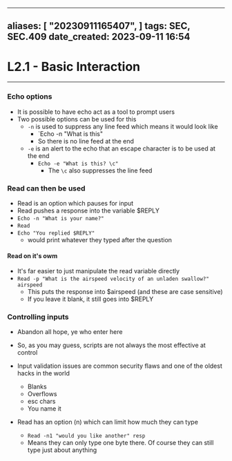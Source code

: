 
---
aliases: [ "20230911165407",  ]
tags: SEC, SEC.409
date_created: 2023-09-11 16:54
---
# L2.1 - Basic Interaction
---
### Echo options
- It is possible to have echo act as a tool to prompt users
- Two possible options can be used for this
	- `-n` is used to suppress any line feed which means it would look like 
		- `Echo -n "What is this"
		- So there is no line feed at the end
	- `-e` is an alert to the echo that an escape character is to be used at the end
		- `Echo -e "What is this? \c"`
			- The `\c` also suppresses the line feed 

### Read can then be used
- Read is an option which pauses for input
- Read pushes a response into the variable $REPLY
- `Echo -n "What is your name?"`
- `Read`
- `Echo "You replied $REPLY"`
	- would print whatever they typed after the question

#### Read on it's owm
- It's far easier to just manipulate the read variable directly
- `Read -p "What is the airspeed velocity of an unladen swallow?" airspeed`
	- This puts the response into $airspeed (and these are case sensitive)
	- If you leave it blank, it still goes into $REPLY

### Controlling inputs
- Abandon all hope, ye who enter here
- So, as you may guess, scripts are not always the most effective at control
- Input validation issues are common security flaws and one of the oldest hacks in the world
	- Blanks
	- Overflows
	- esc chars
	- You name it

- Read has an option (n) which can limit how much they can type
	- `Read -n1 "would you like another" resp`
	- Means they can only type one byte there. Of course they can still type just about anything